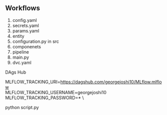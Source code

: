 ## Workflows
1. config.yaml
2. secrets.yaml
3. params.yaml
4. entity
5. configuration.py in src
6. componenets
7. pipeline
8. main.py
9. dvc.yaml



DAgs Hub

MLFLOW_TRACKING_URI=https://dagshub.com/georgejoshi10/MLflow.mlflow \
MLFLOW_TRACKING_USERNAME=georgejoshi10 \
MLFLOW_TRACKING_PASSWORD=* \

python script.py
